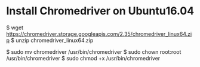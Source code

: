 # Install Chromedriver on Ubuntu16.04

$ wget https://chromedriver.storage.googleapis.com/2.35/chromedriver_linux64.zip
$ unzip chromedriver_linux64.zip

$ sudo mv chromedriver /usr/bin/chromedriver
$ sudo chown root:root /usr/bin/chromedriver
$ sudo chmod +x /usr/bin/chromedriver
